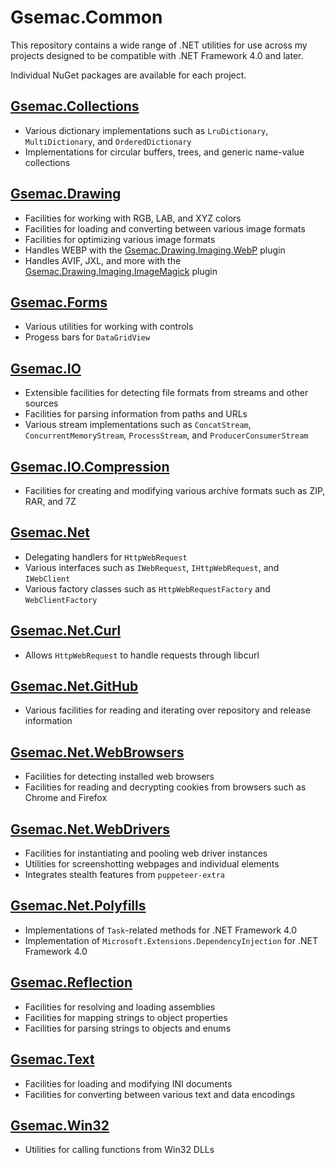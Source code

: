 # Gsemac.Common

This repository contains a wide range of .NET utilities for use across my projects designed to be compatible with .NET Framework 4.0 and later.

Individual NuGet packages are available for each project.

## [Gsemac.Collections](src/Gsemac.Collections)

* Various dictionary implementations such as `LruDictionary`, `MultiDictionary`, and `OrderedDictionary`
* Implementations for circular buffers, trees, and generic name-value collections

## [Gsemac.Drawing](src/Gsemac.Drawing)

* Facilities for working with RGB, LAB, and XYZ colors
* Facilities for loading and converting between various image formats
* Facilities for optimizing various image formats
* Handles WEBP with the [Gsemac.Drawing.Imaging.WebP](src/Gsemac.Drawing.Imaging.WebP) plugin
* Handles AVIF, JXL, and more with the [Gsemac.Drawing.Imaging.ImageMagick](src/Gsemac.Drawing.Imaging.ImageMagick) plugin

## [Gsemac.Forms](src/Gsemac.Forms)

* Various utilities for working with controls
* Progess bars for `DataGridView`

## [Gsemac.IO](src/Gsemac.IO)

* Extensible facilities for detecting file formats from streams and other sources
* Facilities for parsing information from paths and URLs
* Various stream implementations such as `ConcatStream`, `ConcurrentMemoryStream`, `ProcessStream`, and `ProducerConsumerStream`

## [Gsemac.IO.Compression](src/Gsemac.IO.Compression)

* Facilities for creating and modifying various archive formats such as ZIP, RAR, and 7Z

## [Gsemac.Net](src/Gsemac.Net)

* Delegating handlers for `HttpWebRequest`
* Various interfaces such as `IWebRequest`, `IHttpWebRequest`, and `IWebClient`
* Various factory classes such as `HttpWebRequestFactory` and `WebClientFactory`

## [Gsemac.Net.Curl](src/Gsemac.Net.Curl)

* Allows `HttpWebRequest` to handle requests through libcurl

## [Gsemac.Net.GitHub](src/Gsemac.Net.GitHub)

* Various facilities for reading and iterating over repository and release information

## [Gsemac.Net.WebBrowsers](src/Gsemac.Net.WebBrowsers)

* Facilities for detecting installed web browsers
* Facilities for reading and decrypting cookies from browsers such as Chrome and Firefox

## [Gsemac.Net.WebDrivers](src/Gsemac.Net.WebDrivers)

* Facilities for instantiating and pooling web driver instances
* Utilities for screenshotting webpages and individual elements
* Integrates stealth features from `puppeteer-extra`

## [Gsemac.Net.Polyfills](src/Gsemac.Net.Polyfills)

* Implementations of `Task`-related methods for .NET Framework 4.0
* Implementation of `Microsoft.Extensions.DependencyInjection` for .NET Framework 4.0

## [Gsemac.Reflection](src/Gsemac.Reflection)

* Facilities for resolving and loading assemblies
* Facilities for mapping strings to object properties
* Facilities for parsing strings to objects and enums

## [Gsemac.Text](src/Gsemac.Text)

* Facilities for loading and modifying INI documents
* Facilities for converting between various text and data encodings

## [Gsemac.Win32](src/Gsemac.Win32)

* Utilities for calling functions from Win32 DLLs